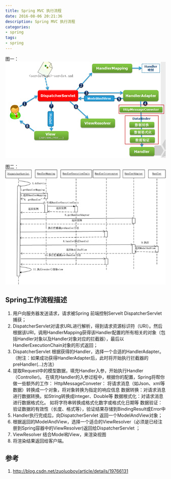 ```yaml
---
title: Spring MVC 执行流程
date: 2016-08-06 20:21:36
description: Spring MVC 执行流程
categories: 
- spring
tags:
- spring
---
```


图一：
![](/assert/spring/spring-mvc-execution-flow/spring-mvc-execution-flow-1.png)


图二：
![](/assert/spring/spring-mvc-execution-flow/spring-mvc-execution-flow-2.png)


## Spring工作流程描述

1. 用户向服务器发送请求，请求被Spring 前端控制Servelt DispatcherServlet捕获；
2. DispatcherServlet对请求URL进行解析，得到请求资源标识符（URI）。然后根据该URI，调用HandlerMapping获得该Handler配置的所有相关的对象（包括Handler对象以及Handler对象对应的拦截器），最后以HandlerExecutionChain对象的形式返回；
3. DispatcherServlet 根据获得的Handler，选择一个合适的HandlerAdapter。（附注：如果成功获得HandlerAdapter后，此时将开始执行拦截器的preHandler(...)方法）
4.  提取Request中的模型数据，填充Handler入参，开始执行Handler（Controller)。 在填充Handler的入参过程中，根据你的配置，Spring将帮你做一些额外的工作：
HttpMessageConveter： 将请求消息（如Json、xml等数据）转换成一个对象，将对象转换为指定的响应信息
数据转换：对请求消息进行数据转换。如String转换成Integer、Double等
数据根式化：对请求消息进行数据格式化。 如将字符串转换成格式化数字或格式化日期等
数据验证： 验证数据的有效性（长度、格式等），验证结果存储到BindingResult或Error中
5.  Handler执行完成后，向DispatcherServlet 返回一个ModelAndView对象；
6.  根据返回的ModelAndView，选择一个适合的ViewResolver（必须是已经注册到Spring容器中的ViewResolver)返回给DispatcherServlet ；
7. ViewResolver 结合Model和View，来渲染视图
8. 将渲染结果返回给客户端。


## 参考
1. http://blog.csdn.net/zuoluoboy/article/details/19766131
	